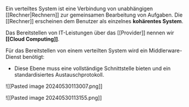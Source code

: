 Ein verteiltes System ist eine Verbindung von unabhängigen [[Rechner|Rechnern]] zur gemeinsamen Bearbeitung von Aufgaben. Die [[Rechner]] erscheinen dem Benutzer als einzelnes **kohärentes System**.

Das Bereitstellen von IT-Leistungen über das [[Provider]] nennen wir **[[Cloud Computing]]**. 

Für das Bereitstellen von einem verteilten System wird ein Middlerware-Dienst benötigt:
- Diese Ebene muss eine vollständige Schnittstelle bieten und ein standardisiertes Austauschprotokoll. 

![[Pasted image 20240530113007.png]]

![[Pasted image 20240530113155.png]]
